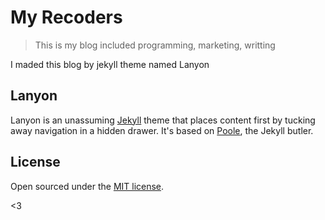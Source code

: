 # My Recoders

><p>This is my blog included programming, marketing, writting</p>
 <p>I maded this blog by jekyll theme named Lanyon</p>


## Lanyon

Lanyon is an unassuming [Jekyll](http://jekyllrb.com) theme that places content first by tucking away navigation in a hidden drawer. It's based on [Poole](http://getpoole.com), the Jekyll butler.

## License

Open sourced under the [MIT license](LICENSE.md).

<3

